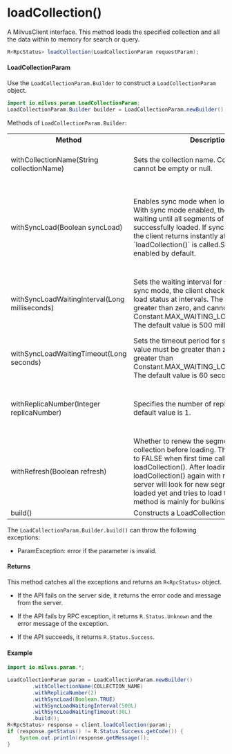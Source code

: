 # loadCollection()

A MilvusClient interface. This method loads the specified collection and all the data within to memory for search or query.

```java
R<RpcStatus> loadCollection(LoadCollectionParam requestParam);
```

#### LoadCollectionParam

Use the `LoadCollectionParam.Builder` to construct a `LoadCollectionParam` object.

```java
import io.milvus.param.LoadCollectionParam;
LoadCollectionParam.Builder builder = LoadCollectionParam.newBuilder();
```

Methods of `LoadCollectionParam.Builder`:

<table>
    <tr>
        <th>Method</th>
        <th>Description</th>
        <th>Parameters</th>
    </tr>
    <tr>
        <td>withCollectionName(String collectionName)</td>
        <td>Sets the collection name. Collection name cannot be empty or null.</td>
        <td>collectionName: The name of the collection to load.</td>
    </tr>
    <tr>
        <td>withSyncLoad(Boolean syncLoad)</td>
        <td>Enables sync mode when loading a collection. With sync mode enabled, the client keeps waiting until all segments of the collection are successfully loaded. If sync mode is disabled, the client returns instantly after `loadCollection()` is called.Sync mode is enabled by default.</td>
        <td>syncLoad:A boolean value to indicate if sync mode is enabled. If the value is set to `True`, this means sync mode is enabled.</td>
    </tr>
    <tr>
        <td>withSyncLoadWaitingInterval(Long milliseconds)</td>
        <td>Sets the waiting interval for sync mode. In sync mode, the client checks the collection load status at intervals. The value must be greater than zero, and cannot be greater than Constant.MAX_WAITING_LOADING_INTERVAL. The default value is 500 milliseconds</td>
        <td>milliseconds: The time interval in milliseconds for checking the data load status. </td>
    </tr>
    <tr>
        <td>withSyncLoadWaitingTimeout(Long seconds)</td>
        <td>Sets the timeout period for sync mode. The value must be greater than zero and cannot be greater than Constant.MAX_WAITING_LOADING_TIMEOUT. The default value is 60 seconds.</td>
        <td>seconds: A during of time in seconds to wait till timeout.</td>
    </tr>
    <tr>
        <td>withReplicaNumber(Integer replicaNumber)</td>
        <td>Specifies the number of replicas to load. The default value is 1.</td>
        <td>replicaNumber: The number of the replicas to load when loading a collection.</td>
    </tr>
    <tr>
        <td>withRefresh(Boolean refresh)</td>
        <td>Whether to renew the segment list of this collection before loading. This flag must be set to FALSE when first time call the loadCollection(). After loading a collection, call loadCollection() again with refresh=TRUE, the server will look for new segments that are not loaded yet and tries to load them up.This method is mainly for bulkinsert() interface.</td>
        <td>refresh: The flag whether to renew segment list.</td>
    </tr>
    <tr>
        <td>build()</td>
        <td>Constructs a LoadCollectionParam object.</td>
        <td>N/A</td>
    </tr>
</table>

The `LoadCollectionParam.Builder.build()` can throw the following exceptions:

- ParamException: error if the parameter is invalid.

#### Returns

This method catches all the exceptions and returns an `R<RpcStatus>` object.

- If the API fails on the server side, it returns the error code and message from the server.

- If the API fails by RPC exception, it returns `R.Status.Unknown` and the error message of the exception.

- If the API succeeds, it returns `R.Status.Success`.

#### Example

```java
import io.milvus.param.*;

LoadCollectionParam param = LoadCollectionParam.newBuilder()
        .withCollectionName(COLLECTION_NAME)
        .withReplicaNumber(2)
        .withSyncLoad(Boolean.TRUE)
        .withSyncLoadWaitingInterval(500L)
        .withSyncLoadWaitingTimeout(30L)
        .build();
R<RpcStatus> response = client.loadCollection(param);
if (response.getStatus() != R.Status.Success.getCode()) {
    System.out.println(response.getMessage());
}
```
